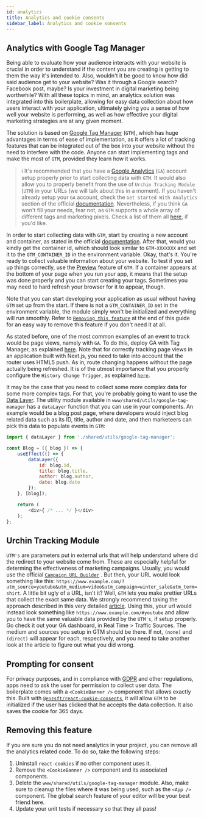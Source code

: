 ```yaml
---
id: analytics
title: Analytics and cookie consents
sidebar_label: Analytics and cookie sonsents
---
```


## Analytics with Google Tag Manager

Being able to evaluate how your audience interacts with your website is crucial in order to understand if the content you are creating is getting to them the way it's intended to. Also, wouldn't it be good to know how did said audience get to your website? Was it through a Google search? Facebook post, maybe? Is your investment in digital marketing being worthwhile? With all these topics in mind, an analytics solution was integrated into this boilerplate, allowing for easy data collection about how users interact with your application, ultimately giving you a sense of how well your website is performing, as well as how effective your digital marketing strategies are at any given moment.

The solution is based on [Google Tag Manager](https://tagmanager.google.com/) (`GTM`), which has huge advantages in terms of ease of implementation, as it offers a lot of tracking features that can be integrated out of the box into your website without the need to interfere with the code. Anyone can start implementing tags and make the most of `GTM`, provided they learn how it works.

> ℹ️ It's recommended that you have a [Google Analytics](https://analytics.google.com/analytics/web/) (`GA`) account setup properly prior to start collecting data with `GTM`. It would also allow you to properly benefit from the use of `Urchin Tracking Module` (`UTM`) in your URLs (we will talk about this in a moment). If you haven't already setup your `GA` account, check the `Get Started With Analytics` section of the official [documentation](https://support.google.com/analytics/answer/1008015). Nevertheless, if you think `GA` won't fill your needs, fear not, as `GTM` supports a whole array of different tags and marketing pixels. Check a list of them all [here](https://support.google.com/tagmanager/answer/6106924), if you'd like.

In order to start collecting data with `GTM`, start by creating a new account and container, as stated in the official [documentation](https://support.google.com/tagmanager/answer/6103696). After that, would you kindly get the container id, which should look similar to `GTM-XXXXXXX` and set it to the `GTM_CONTAINER_ID` in the environment variable. Okay, that's it. You're ready to collect valuable information about your website. To test if you set up things correctly, use the [Preview](https://support.google.com/tagmanager/answer/6107056) feature of `GTM`. If a container appears at the bottom of your page when you run your app, it means that the setup was done properly and you can start creating your tags. Sometimes you may need to hard refresh your browser for it to appear, though.

Note that you can start developing your application as usual without having `GTM` set up from the start. If there is not a `GTM_CONTAINER_ID` set in the environment variable, the module simply won't be initialized and everything will run smoothly. Refer to [`Removing this feature`](#removing-this-feature) at the end of this guide for an easy way to remove this feature if you don't need it at all.

As stated before, one of the most common examples of an event to track would be page views, namely with `GA`. To do this, deploy GA with Tag Manager, as explained [here](https://support.google.com/tagmanager/answer/6107124). Note that for correctly tracking page views in an application built with Next.js, you need to take into account that the router uses HTML5 push. As in, route changing happens without the page actually being refreshed. It is of the utmost importance that you properly configure the `History Change Trigger`, as explained [`here`](https://support.google.com/tagmanager/answer/7679322).

It may be the case that you need to collect some more complex data for some more complex tags. For that, you're probably going to want to use the [Data Layer](https://developers.google.com/tag-manager/devguide). The utility module available in `www/shared/utils/google-tag-manager` has a `dataLayer` function that you can use in your components. An example would be a blog post page, where developers would inject blog related data such as its ID, title, author and date, and then marketeers can pick this data to populate events in `GTM`:

```js
import { dataLayer } from './shared/utils/google-tag-manager';

const Blog = ({ blog }) => {
    useEffect(() => {
        dataLayer({
            id: blog.id,
            title: blog.title,
            author: blog.author,
            date: blog.date
        });
    }, [blog]);

    return (
        <div>{ /* ... */ }</div>
    );
};
```

## Urchin Tracking Module

`UTM's` are parameters put in external urls that will help understand where did the redirect to your website come from. These are especially helpful for determing the effectiveness of marketing campaigns. Usually, you would use the official [`Campaign URL Builder`](https://ga-dev-tools.appspot.com/campaign-url-builder/) . But then, your URL would look something like this: `https://www.example.com/?utm_source=youtube&utm_medium=video&utm_campaign=winter_sale&utm_term=shirt`. A little bit ugly of a URL, isn't it? Well, `GTM` lets you make prettier URLs that collect the exact same data. We strongly recommend taking the approach described in this very detailed [article](https://www.getelevar.com/how-to/hide-google-utm-parameters-from-url/). Using this, your url would instead look something like `https://www.example.com/#youtube` and allow you to have the same valuable data provided by the `UTM's`, if setup properly. Go check it out your GA dashboard, in Real Time > Traffic Sources. The medium and sources you setup in GTM should be there. If not, `(none)` and `(direct)` will appear for each, respectively, and you need to take another look at the article to figure out what you did wrong.

## Prompting for consent

For privacy purposes, and in compliance with [GDPR](https://en.wikipedia.org/wiki/General_Data_Protection_Regulation) and other regulations, apps need to ask the user for permission to collect user data. The boilerplate comes with a `<CookieBanner />` component that allows exactly this. Built with [`@enzsft/react-cookie-consents`](https://github.com/enzsft/react-cookie-consents), it will allow `GTM` to be initialized if the user has clicked that he accepts the data collection. It also saves the cookie for 365 days.

## Removing this feature

If you are sure you do not need analytics in your project, you can remove all the analytics related code. To do so, take the following steps:

1. Uninstall `react-cookies` if no other component uses it.
2. Remove the `<CookieBanner />` component and its associated components.
3. Delete the `www/shared/utils/google-tag-manager` module. Also, make sure to cleanup the files where it was being used, such as the `<App />` component. The global search feature of your editor will be your best friend here.
4. Update your unit tests if necessary so that they all pass!
